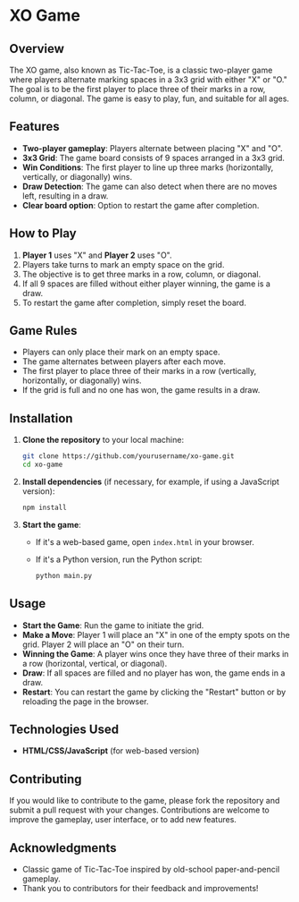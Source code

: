 # XO Game

## Overview

The XO game, also known as Tic-Tac-Toe, is a classic two-player game where players alternate marking spaces in a 3x3 grid with either "X" or "O." The goal is to be the first player to place three of their marks in a row, column, or diagonal. The game is easy to play, fun, and suitable for all ages.

## Features

- **Two-player gameplay**: Players alternate between placing "X" and "O".
- **3x3 Grid**: The game board consists of 9 spaces arranged in a 3x3 grid.
- **Win Conditions**: The first player to line up three marks (horizontally, vertically, or diagonally) wins.
- **Draw Detection**: The game can also detect when there are no moves left, resulting in a draw.
- **Clear board option**: Option to restart the game after completion.

## How to Play

1. **Player 1** uses "X" and **Player 2** uses "O".
2. Players take turns to mark an empty space on the grid.
3. The objective is to get three marks in a row, column, or diagonal.
4. If all 9 spaces are filled without either player winning, the game is a draw.
5. To restart the game after completion, simply reset the board.

## Game Rules

- Players can only place their mark on an empty space.
- The game alternates between players after each move.
- The first player to place three of their marks in a row (vertically, horizontally, or diagonally) wins.
- If the grid is full and no one has won, the game results in a draw.

## Installation

1. **Clone the repository** to your local machine:

   ```bash
   git clone https://github.com/yourusername/xo-game.git
   cd xo-game
   ```

2. **Install dependencies** (if necessary, for example, if using a JavaScript version):

   ```bash
   npm install
   ```

3. **Start the game**:
   - If it's a web-based game, open `index.html` in your browser.
   - If it's a Python version, run the Python script:

     ```bash
     python main.py
     ```

## Usage

- **Start the Game**: Run the game to initiate the grid.
- **Make a Move**: Player 1 will place an "X" in one of the empty spots on the grid. Player 2 will place an "O" on their turn.
- **Winning the Game**: A player wins once they have three of their marks in a row (horizontal, vertical, or diagonal).
- **Draw**: If all spaces are filled and no player has won, the game ends in a draw.
- **Restart**: You can restart the game by clicking the "Restart" button or by reloading the page in the browser.

## Technologies Used

- **HTML/CSS/JavaScript** (for web-based version)
## Contributing

If you would like to contribute to the game, please fork the repository and submit a pull request with your changes. Contributions are welcome to improve the gameplay, user interface, or to add new features.

## Acknowledgments

- Classic game of Tic-Tac-Toe inspired by old-school paper-and-pencil gameplay.
- Thank you to contributors for their feedback and improvements!
